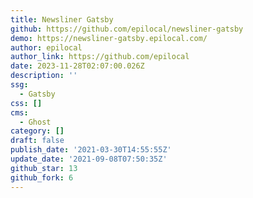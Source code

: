 ```yaml
---
title: Newsliner Gatsby
github: https://github.com/epilocal/newsliner-gatsby
demo: https://newsliner-gatsby.epilocal.com/
author: epilocal
author_link: https://github.com/epilocal
date: 2023-11-28T02:07:00.026Z
description: ''
ssg:
  - Gatsby
css: []
cms:
  - Ghost
category: []
draft: false
publish_date: '2021-03-30T14:55:55Z'
update_date: '2021-09-08T07:50:35Z'
github_star: 13
github_fork: 6
---
```

